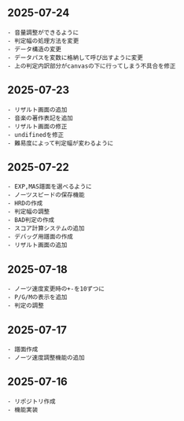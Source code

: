 ## 2025-07-24
    - 音量調整ができるように
    - 判定幅の処理方法を変更
    - データ構造の変更
    - データパスを変数に格納して呼び出すように変更
    - 上の判定内訳部分がcanvasの下に行ってしまう不具合を修正
## 2025-07-23
    - リザルト画面の追加
    - 音楽の著作表記を追加
    - リザルト画面の修正
    - undifinedを修正
    - 難易度によって判定幅が変わるように
## 2025-07-22
    - EXP,MAS譜面を選べるように
    - ノーツスピードの保存機能
    - HRDの作成
    - 判定幅の調整
    - BAD判定の作成
    - スコア計算システムの追加
    - デバッグ用譜面の作成
    - リザルト画面の追加
## 2025-07-18
    - ノーツ速度変更時の+-を10ずつに
    - P/G/Mの表示を追加
    - 判定の調整
## 2025-07-17
    - 譜面作成
    - ノーツ速度調整機能の追加
## 2025-07-16
    - リポジトリ作成
    - 機能実装